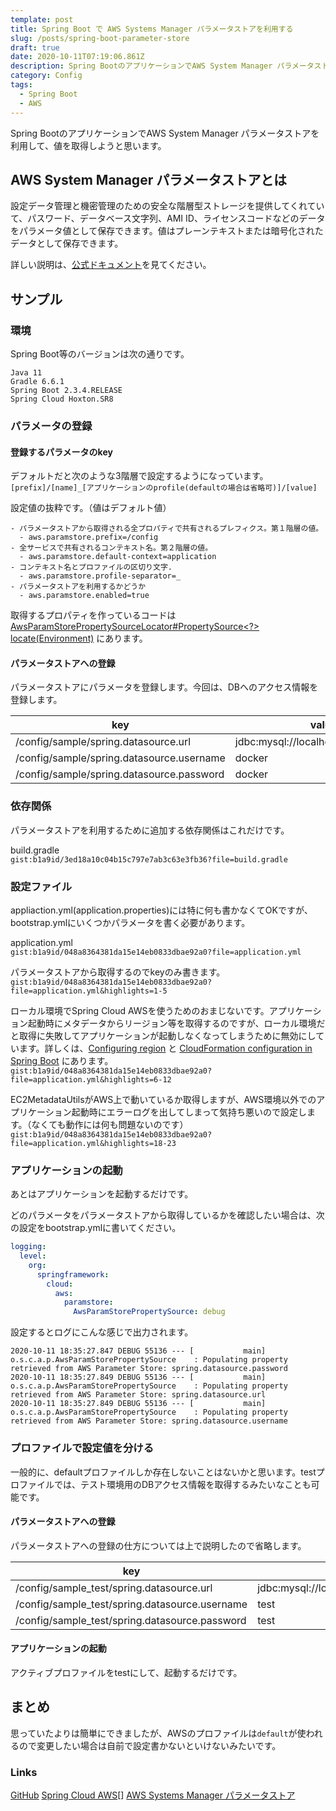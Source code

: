 ```yaml
---
template: post
title: Spring Boot で AWS Systems Manager パラメータストアを利用する
slug: /posts/spring-boot-parameter-store
draft: true
date: 2020-10-11T07:19:06.861Z
description: Spring BootのアプリケーションでAWS System Manager パラメータストアを利用して、値を取得する。
category: Config
tags:
  - Spring Boot
  - AWS
---
```

Spring BootのアプリケーションでAWS System Manager パラメータストアを利用して、値を取得しようと思います。

## AWS System Manager パラメータストアとは
設定データ管理と機密管理のための安全な階層型ストレージを提供してくれていて、パスワード、データベース文字列、AMI ID、ライセンスコードなどのデータをパラメータ値として保存できます。値はプレーンテキストまたは暗号化されたデータとして保存できます。

詳しい説明は、[公式ドキュメント](https://docs.aws.amazon.com/ja_jp/systems-manager/latest/userguide/systems-manager-parameter-store.html)を見てください。

## サンプル
### 環境
Spring Boot等のバージョンは次の通りです。

```
Java 11
Gradle 6.6.1
Spring Boot 2.3.4.RELEASE
Spring Cloud Hoxton.SR8
```

### パラメータの登録
#### 登録するパラメータのkey
デフォルトだと次のような3階層で設定するようになっています。\
`[prefix]/[name]_[アプリケーションのprofile(defaultの場合は省略可)]/[value]`

設定値の抜粋です。（値はデフォルト値）

```
- パラメータストアから取得される全プロパティで共有されるプレフィクス。第１階層の値。
  - aws.paramstore.prefix=/config
- 全サービスで共有されるコンテキスト名。第２階層の値。
  - aws.paramstore.default-context=application
- コンテキスト名とプロファイルの区切り文字.
  - aws.paramstore.profile-separator=_
- パラメータストアを利用するかどうか
  - aws.paramstore.enabled=true
```

取得するプロパティを作っているコードは [AwsParamStorePropertySourceLocator#PropertySource<?> locate(Environment)](https://github.com/spring-cloud/spring-cloud-aws/blob/v2.2.4.RELEASE/spring-cloud-aws-parameter-store-config/src/main/java/org/springframework/cloud/aws/paramstore/AwsParamStorePropertySourceLocator.java#L68-L116) にあります。

#### パラメータストアへの登録
パラメータストアにパラメータを登録します。今回は、DBへのアクセス情報を登録します。

| key | value |
| --- | --- |
| /config/sample/spring.datasource.url | jdbc:mysql://localhost:33306/sample |
| /config/sample/spring.datasource.username | docker |
| /config/sample/spring.datasource.password | docker |

### 依存関係
パラメータストアを利用するために追加する依存関係はこれだけです。

build.gradle\
`gist:b1a9id/3ed18a10c04b15c797e7ab3c63e3fb36?file=build.gradle`

### 設定ファイル
appliaction.yml(application.properties)には特に何も書かなくてOKですが、bootstrap.ymlにいくつかパラメータを書く必要があります。

application.yml\
`gist:b1a9id/048a8364381da15e14eb0833dbae92a0?file=application.yml`

パラメータストアから取得するのでkeyのみ書きます。\
`gist:b1a9id/048a8364381da15e14eb0833dbae92a0?file=application.yml&highlights=1-5`

ローカル環境でSpring Cloud AWSを使うためのおまじないです。アプリケーション起動時にメタデータからリージョン等を取得するのですが、ローカル環境だと取得に失敗してアプリケーションが起動しなくなってしまうために無効にしています。詳しくは、[Configuring region](https://docs.spring.io/spring-cloud-aws/docs/2.2.4.RELEASE/reference/html/#configuring-region) と [CloudFormation configuration in Spring Boot](https://docs.spring.io/spring-cloud-aws/docs/2.2.4.RELEASE/reference/html/#cloudformation-configuration-in-spring-boot) にあります。\
`gist:b1a9id/048a8364381da15e14eb0833dbae92a0?file=application.yml&highlights=6-12`

EC2MetadataUtilsがAWS上で動いているか取得しますが、AWS環境以外でのアプリケーション起動時にエラーログを出してしまって気持ち悪いので設定します。（なくても動作には何も問題ないのです）
`gist:b1a9id/048a8364381da15e14eb0833dbae92a0?file=application.yml&highlights=18-23`

### アプリケーションの起動
あとはアプリケーションを起動するだけです。

どのパラメータをパラメータストアから取得しているかを確認したい場合は、次の設定をbootstrap.ymlに書いてください。
```yml
logging:
  level:
    org:
      springframework:
        cloud:
          aws:
            paramstore:
              AwsParamStorePropertySource: debug
```

設定するとログにこんな感じで出力されます。
```
2020-10-11 18:35:27.847 DEBUG 55136 --- [           main] o.s.c.a.p.AwsParamStorePropertySource    : Populating property retrieved from AWS Parameter Store: spring.datasource.password
2020-10-11 18:35:27.849 DEBUG 55136 --- [           main] o.s.c.a.p.AwsParamStorePropertySource    : Populating property retrieved from AWS Parameter Store: spring.datasource.url
2020-10-11 18:35:27.849 DEBUG 55136 --- [           main] o.s.c.a.p.AwsParamStorePropertySource    : Populating property retrieved from AWS Parameter Store: spring.datasource.username
```

### プロファイルで設定値を分ける
一般的に、defaultプロファイルしか存在しないことはないかと思います。testプロファイルでは、テスト環境用のDBアクセス情報を取得するみたいなことも可能です。

#### パラメータストアへの登録
パラメータストアへの登録の仕方については上で説明したので省略します。

| key | value |
| --- | --- |
| /config/sample_test/spring.datasource.url | jdbc:mysql://localhost:33307/sample |
| /config/sample_test/spring.datasource.username | test |
| /config/sample_test/spring.datasource.password | test |

#### アプリケーションの起動
アクティブプロファイルをtestにして、起動するだけです。

## まとめ
思っていたよりは簡単にできましたが、AWSのプロファイルは`default`が使われるので変更したい場合は自前で設定書かないといけないみたいです。

### Links
[GitHub](https://github.com/b1a9id/spring-boot-parameter-store/tree/default)
[Spring Cloud AWS](https://docs.spring.io/spring-cloud-aws/docs/2.2.4.RELEASE/reference/html/)[]
[AWS Systems Manager パラメータストア
](https://docs.aws.amazon.com/ja_jp/systems-manager/latest/userguide/systems-manager-parameter-store.html)
